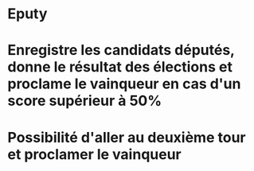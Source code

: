 # Eputy
# Enregistre les candidats députés, donne le résultat des élections et proclame le vainqueur en cas d'un score supérieur à 50%
# Possibilité d'aller au deuxième tour et proclamer le vainqueur